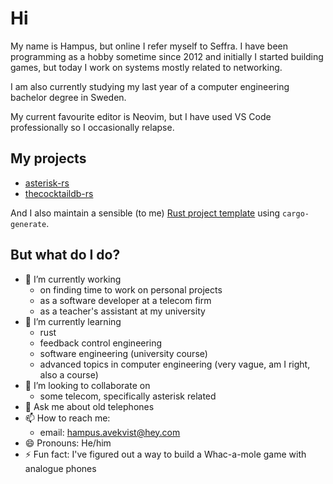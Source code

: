 # Hi
My name is Hampus, but online I refer myself to Seffra.
I have been programming as a hobby sometime since 2012 and initially I started
building games, but today I work on systems mostly related to networking. 

I am also currently studying my last year of a computer engineering bachelor
degree in Sweden. 

My current favourite editor is Neovim, but I have used VS Code professionally
so I occasionally relapse. 

## My projects
- [asterisk-rs](https://github.com/seffradev/asterisk-rs)
- [thecocktaildb-rs](https://github.com/seffradev/thecocktaildb-rs)

And I also maintain a sensible (to me)
[Rust project template](https://github.com/seffradev/rust-template) using
`cargo-generate`.

## But what do I do?
- 🔭 I’m currently working
  - on finding time to work on personal projects
  - as a software developer at a telecom firm
  - as a teacher's assistant at my university
- 🌱 I’m currently learning
  - rust
  - feedback control engineering
  - software engineering (university course)
  - advanced topics in computer engineering (very vague, am I right, also a course)
- 👯 I’m looking to collaborate on
  - some telecom, specifically asterisk related
- 💬 Ask me about old telephones
- 📫 How to reach me:
  - email: hampus.avekvist@hey.com
- 😄 Pronouns: He/him
- ⚡ Fun fact: I've figured out a way to build a Whac-a-mole game with analogue phones
